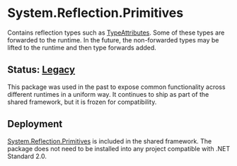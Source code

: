 # System.Reflection.Primitives
Contains reflection types such as [TypeAttributes](https://learn.microsoft.com/dotnet/api/system.reflection.typeattributes). Some of these types are forwarded to the runtime. In the future, the non-forwarded types may be lifted to the runtime and then type forwards added.

## Status: [Legacy](../../libraries/README.md#development-statuses)
This package was used in the past to expose common functionality across different runtimes in a uniform way. It continues to ship as part of the shared framework, but it is frozen for compatibility.

## Deployment
[System.Reflection.Primitives](https://www.nuget.org/packages/System.Reflection.Primitives) is included in the shared framework. The package does not need to be installed into any project compatible with .NET Standard 2.0.
